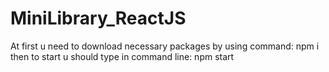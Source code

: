 # MiniLibrary_ReactJS
At first u need to download necessary packages by using command: 
npm i 
then to start u should type in command line: 
npm start
